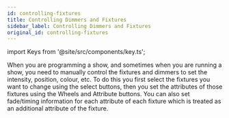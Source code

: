 ```yaml
---
id: controlling-fixtures
title: Controlling Dimmers and Fixtures
sidebar_label: Controlling Dimmers and Fixtures
original_id: controlling-fixtures
---
```


import Keys from '@site/src/components/key.ts';

When you are programming a show, and sometimes when you are running a show, you need to manually control the fixtures and dimmers to set the intensity, position, colour, etc. To do this you first select the fixtures you want to change using the select buttons, then you set the attributes of those fixtures using the Wheels and Attribute buttons.
You can also set fade/timing information for each attribute of each fixture which is treated as an additional attribute of the fixture.
